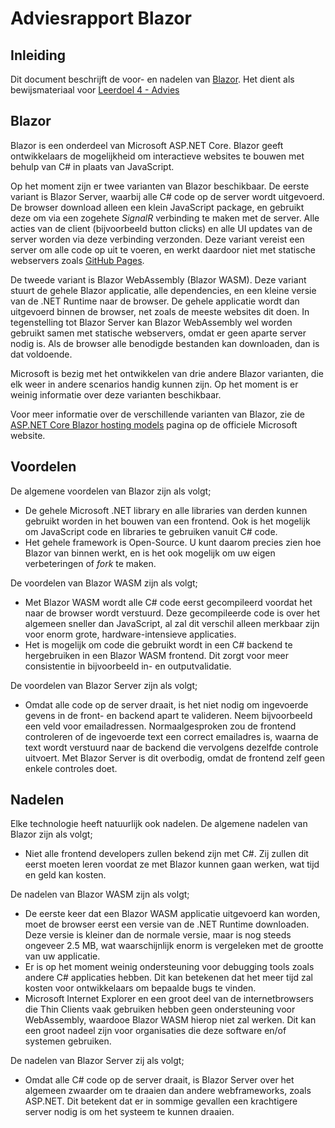 ﻿# Adviesrapport Blazor
## Inleiding

Dit document beschrijft de voor- en nadelen van [Blazor](https://dotnet.microsoft.com/apps/aspnet/web-apps/blazor). Het dient als bewijsmateriaal voor [Leerdoel 4 - Advies](Content/Stage3/Leerdoelen/4)

## Blazor
Blazor is een onderdeel van Microsoft ASP.NET Core. Blazor geeft ontwikkelaars de mogelijkheid om interactieve websites te bouwen met behulp van C# in plaats van JavaScript.

Op het moment zijn er twee varianten van Blazor beschikbaar. De eerste variant is Blazor Server, waarbij alle C# code op de server wordt uitgevoerd. De browser download alleen een klein JavaScript package, en gebruikt deze om via een zogehete *SignalR* verbinding te maken met de server. Alle acties van de client (bijvoorbeeld button clicks) en alle UI updates van de server worden via deze verbinding verzonden. Deze variant vereist een server om alle code op uit te voeren, en werkt daardoor niet met statische webservers zoals [GitHub Pages](https://pages.github.com/).

De tweede variant is Blazor WebAssembly (Blazor WASM). Deze variant stuurt de gehele Blazor applicatie, alle dependencies, en een kleine versie van de .NET Runtime naar de browser. De gehele applicatie wordt dan uitgevoerd binnen de browser, net zoals de meeste websites dit doen. In tegenstelling tot Blazor Server kan Blazor WebAssembly wel worden gebruikt samen met statische webservers, omdat er geen aparte server nodig is. Als de browser alle benodigde bestanden kan downloaden, dan is dat voldoende.

Microsoft is bezig met het ontwikkelen van drie andere Blazor varianten, die elk weer in andere scenarios handig kunnen zijn. Op het moment is er weinig informatie over deze varianten beschikbaar.

Voor meer informatie over de verschillende varianten van Blazor, zie de [ASP.NET Core Blazor hosting models](https://docs.microsoft.com/en-us/aspnet/core/blazor/hosting-models?view=aspnetcore-3.1) pagina op de officiele Microsoft website.

## Voordelen
De algemene voordelen van Blazor zijn als volgt;

 * De gehele Microsoft .NET library en alle libraries van derden kunnen gebruikt worden in het bouwen van een frontend. Ook is het mogelijk om JavaScript code en libraries te gebruiken vanuit C# code.
 * Het gehele framework is Open-Source. U kunt daarom precies zien hoe Blazor van binnen werkt, en is het ook mogelijk om uw eigen verbeteringen of _fork_ te maken.

De voordelen van Blazor WASM zijn als volgt;
 * Met Blazor WASM wordt alle C# code eerst gecompileerd voordat het naar de browser wordt verstuurd. Deze gecompileerde code is over het algemeen sneller dan JavaScript, al zal dit verschil alleen merkbaar zijn voor enorm grote, hardware-intensieve applicaties.
 * Het is mogelijk om code die gebruikt wordt in een C# backend te hergebruiken in een Blazor WASM frontend. Dit zorgt voor meer consistentie in bijvoorbeeld in- en outputvalidatie.

De voordelen van Blazor Server zijn als volgt;
* Omdat alle code op de server draait, is het niet nodig om ingevoerde gevens in de front- en backend apart te valideren. Neem bijvoorbeeld een veld voor emailadressen. Normaalgesproken zou de frontend controleren of de ingevoerde text een correct emailadres is, waarna de text wordt verstuurd naar de backend die vervolgens dezelfde controle uitvoert. Met Blazor Server is dit overbodig, omdat de frontend zelf geen enkele controles doet.

## Nadelen
Elke technologie heeft natuurlijk ook nadelen. De algemene nadelen van Blazor zijn als volgt;
* Niet alle frontend developers zullen bekend zijn met C#. Zij zullen dit eerst moeten leren voordat ze met Blazor kunnen gaan werken, wat tijd en geld kan kosten.

De nadelen van Blazor WASM zijn als volgt;
* De eerste keer dat een Blazor WASM applicatie uitgevoerd kan worden, moet de browser eerst een versie van de .NET Runtime downloaden. Deze versie is kleiner dan de normale versie, maar is nog steeds ongeveer 2.5 MB, wat waarschijnlijk enorm is vergeleken met de grootte van uw applicatie.
* Er is op het moment weinig ondersteuning voor debugging tools zoals andere C# applicaties hebben. Dit kan betekenen dat het meer tijd zal kosten voor ontwikkelaars om bepaalde bugs te vinden.
* Microsoft Internet Explorer en een groot deel van de internetbrowsers die Thin Clients vaak gebruiken hebben geen ondersteuning voor WebAssembly, waardooe Blazor WASM hierop niet zal werken. Dit kan een groot nadeel zijn voor organisaties die deze software en/of systemen gebruiken.

De nadelen van Blazor Server zij als volgt;
* Omdat alle C# code op de server draait, is Blazor Server over het algemeen zwaarder om te draaien dan andere webframeworks, zoals ASP.NET. Dit betekent dat er in sommige gevallen een krachtigere server nodig is om het systeem te kunnen draaien.